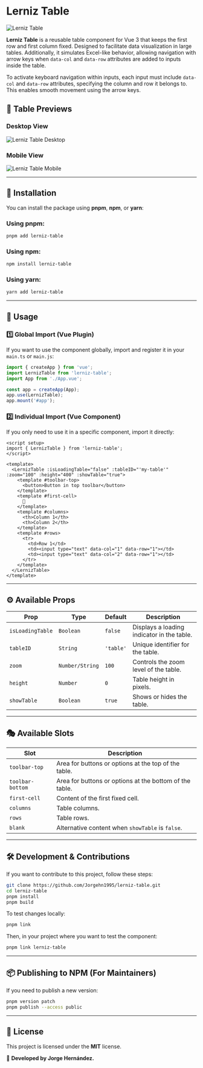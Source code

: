 # Lerniz Table

![Lerniz Table](https://img.shields.io/npm/v/lerniz-table.svg?style=flat-square)

**Lerniz Table** is a reusable table component for Vue 3 that keeps the first row and first column fixed. Designed to facilitate data visualization in large tables. Additionally, it simulates Excel-like behavior, allowing navigation with arrow keys when `data-col` and `data-row` attributes are added to inputs inside the table.

To activate keyboard navigation within inputs, each input must include `data-col` and `data-row` attributes, specifying the column and row it belongs to. This enables smooth movement using the arrow keys.

## 📸 Table Previews

### Desktop View
![Lerniz Table Desktop](https://api.lerniz.com/storage/lerniz-table-desktop.png)

### Mobile View
![Lerniz Table Mobile](https://api.lerniz.com/storage/lerniz-table-mobile.png)

---

## 🚀 Installation

You can install the package using **pnpm**, **npm**, or **yarn**:

### Using pnpm:
```sh
pnpm add lerniz-table
```

### Using npm:
```sh
npm install lerniz-table
```

### Using yarn:
```sh
yarn add lerniz-table
```

---

## 📌 Usage

### 1️⃣ **Global Import (Vue Plugin)**
If you want to use the component globally, import and register it in your `main.ts` or `main.js`:

```ts
import { createApp } from 'vue';
import LernizTable from 'lerniz-table';
import App from './App.vue';

const app = createApp(App);
app.use(LernizTable);
app.mount('#app');
```

### 2️⃣ **Individual Import (Vue Component)**
If you only need to use it in a specific component, import it directly:

```vue
<script setup>
import { LernizTable } from 'lerniz-table';
</script>

<template>
  <LernizTable :isLoadingTable="false" :tableID="'my-table'" :zoom="100" :height="400" :showTable="true">
    <template #toolbar-top>
      <button>Button in top toolbar</button>
    </template>
    <template #first-cell>
      📌
    </template>
    <template #columns>
      <th>Column 1</th>
      <th>Column 2</th>
    </template>
    <template #rows>
      <tr>
        <td>Row 1</td>
        <td><input type="text" data-col="1" data-row="1"></td>
        <td><input type="text" data-col="2" data-row="1"></td>
      </tr>
    </template>
  </LernizTable>
</template>
```

---

## ⚙️ **Available Props**

| Prop             | Type           | Default   | Description |
|-----------------|---------------|-----------|-------------|
| `isLoadingTable` | `Boolean`      | `false`   | Displays a loading indicator in the table. |
| `tableID`       | `String`       | `'table'` | Unique identifier for the table. |
| `zoom`          | `Number/String` | `100`    | Controls the zoom level of the table. |
| `height`        | `Number`       | `0`       | Table height in pixels. |
| `showTable`     | `Boolean`      | `true`    | Shows or hides the table. |

---

## 🎭 **Available Slots**

| Slot           | Description |
|---------------|-------------|
| `toolbar-top` | Area for buttons or options at the top of the table. |
| `toolbar-bottom` | Area for buttons or options at the bottom of the table. |
| `first-cell`  | Content of the first fixed cell. |
| `columns`     | Table columns. |
| `rows`        | Table rows. |
| `blank`       | Alternative content when `showTable` is `false`. |

---

## 🛠️ **Development & Contributions**

If you want to contribute to this project, follow these steps:

```sh
git clone https://github.com/Jorgehn1995/lerniz-table.git
cd lerniz-table
pnpm install
pnpm build
```

To test changes locally:
```sh
pnpm link
```
Then, in your project where you want to test the component:
```sh
pnpm link lerniz-table
```

---

## 📦 **Publishing to NPM** (For Maintainers)
If you need to publish a new version:
```sh
pnpm version patch
pnpm publish --access public
```

---

## 📄 **License**

This project is licensed under the **MIT** license.

📌 **Developed by Jorge Hernández.**

